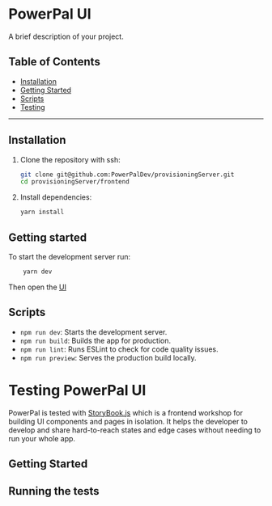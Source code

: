 # PowerPal UI

A brief description of your project.

## Table of Contents
- [Installation](#installation)
- [Getting Started](#getting-started)
- [Scripts](#scripts)
- [Testing](#testing-powerpal-ui)
---

## Installation

1. Clone the repository with ssh:

   ```bash
   git clone git@github.com:PowerPalDev/provisioningServer.git
   cd provisioningServer/frontend
    ```
2. Install dependencies:
    ```bash
    yarn install
    ```
## Getting started
To start the development server run:
```bash
    yarn dev
```
Then open the [UI](http://localhost:5173/)

## Scripts
- `npm run dev`: Starts the development server.
- `npm run build`: Builds the app for production.
- `npm run lint`: Runs ESLint to check for code quality issues.
- `npm run preview`: Serves the production build locally.

# Testing PowerPal UI
PowerPal is tested with [StoryBook.js](https://storybook.js.org/docs) which is a frontend workshop for building UI components and pages in isolation. It helps the developer to develop and share hard-to-reach states and edge cases without needing to run your whole app.

## Getting Started
## Running the tests